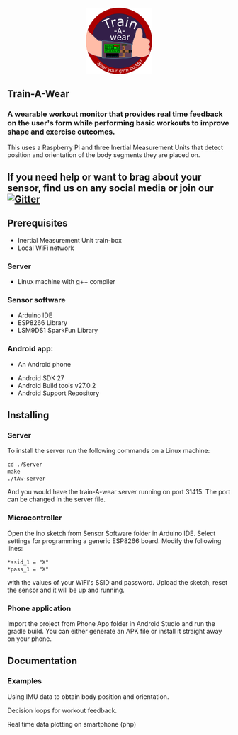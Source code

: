 <p align="center"> <img src="https://github.com/InaSusnoschi/train-A-wear/blob/master/Images/trainAwear_logo.png" height=150px width=150px alt="train-A-wear logo" /> </p>

## Train-A-Wear
### A wearable workout monitor that provides real time feedback on the user's form while performing basic workouts to improve shape and exercise outcomes.

This uses a Raspberry Pi and three Inertial Measurement Units that detect position and orientation of the body segments they are placed on.

## If you need help or want to brag about your sensor, find us on any social media or join our [![Gitter](https://badges.gitter.im/train-A-wear/community.svg)](https://gitter.im/train-A-wear/community?utm_source=badge&utm_medium=badge&utm_campaign=pr-badge)


## Prerequisites
* Inertial Measurement Unit train-box
* Local WiFi network

### Server
* Linux machine with g++ compiler

### Sensor software
* Arduino IDE
* ESP8266 Library
* LSM9DS1 SparkFun Library

### Android app:
* An Android phone
<ul>
  <li> Android SDK 27 </li>
  <li> Android Build tools v27.0.2 </li>
  <li> Android Support Repository </li>
</ul>


## Installing

### Server
To install the server run the following commands on a Linux machine:
```
cd ./Server
make
./tAw-server
```
And you would have the train-A-wear server running on port 31415. The port can be changed in the server file.

### Microcontroller
Open the ino sketch from Sensor Software folder in Arduino IDE. Select settings for programming a generic ESP8266 board.
Modify the following lines:
```
*ssid_1 = "X"
*pass_1 = "X"
```
with the values of your WiFi's SSID and password. Upload the sketch, reset the sensor and it will be up and running.

### Phone application
Import the project from Phone App folder in Android Studio and run the gradle build. You can either generate an APK file or install it straight away on your phone.

## Documentation

### Examples
Using IMU data to obtain body position and orientation.

Decision loops for workout feedback.

Real time data plotting on smartphone (php)
